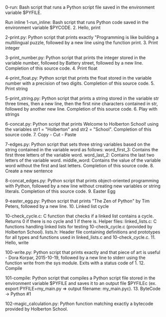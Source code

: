 0-run: Bash script that runs a Python script file saved in the environment variable $PYFILE.

Run inline
1-run_inline: Bash script that runs Python code saved in the environment variable $PYCODE. 2. Hello, print

2-print.py: Python script that prints exactly "Programming is like building a multilingual puzzle, followed by a new line using the function print. 3. Print integer

3-print_number.py: Python script that prints the integer stored in the variable number, followed by Battery street, followed by a new line. Completion of this source code. 4. Print float

4-print_float.py: Python script that prints the float stored in the variable number with a precision of two digits. Completion of this source code. 5. Print string

5-print_string.py: Python script that prints a string stored in the variable str three times, then a new line, then the first nine characters contained in str, followed by another new line. Completion of this source code. 6. Play with strings

6-concat.py: Python script that prints Welcome to Holberton School! using the variables str1 = "Holberton" and str2 = "School". Completion of this source code. 7. Copy - Cut - Paste

7-edges.py: Python script that sets three string variables based on the string contained in the variable word as follows: word_first_3: Contains the first three letters of the variable word. word_last_2: Contains the last two letters of the variable word. middle_word: Contains the value of the variable word without the first and last letters. Completion of this source code. 8. Create a new sentence

8-concat_edges.py: Python script that prints object-oriented programming with Python, followed by a new line without creating new variables or string literals. Completion of this source code. 9. Easter Egg

9-easter_egg.py: Python script that prints "The Zen of Python" by Tim Peters, followed by a new line. 10. Linked list cycle

10-check_cycle.c: C function that checks if a linked list contains a cycle. Returns 0 if there is no cycle and 1 if there is. Helper files: linked_lists.c: C functions handling linked lists for testing 10-check_cycle.c (provided by Holberton School). lists.h: Header file containing definitions and prototypes for all types and functions used in linked_lists.c and 10-check_cycle.c. 11. Hello, write

100-write.py: Python script that prints exactly and that piece of art is useful - Dora Korpar, 2015-10-19, followed by a new line to stderr using the function write from the sys module. Exits with a status code of 1. 12. Compile

101-compile: Python script that compiles a Python script file stored in the environment variable $PYFILE and saves it to an output file $PYFILEc (ex. export PYFILE=my_main.py => output filename: my_main.pyc). 13. ByteCode -> Python #1

102-magic_calculation.py: Python function matching exactly a bytecode provided by Holberton School.
